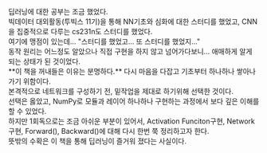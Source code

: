 <br/>    
딥러닝에 대한 공부는 조금 했었다.<br/> 
빅데이터 대외활동(투빅스 11기)을 통해 NN기초와 심화에 대한 스터디를 했었고, CNN을 집중적으로 다루는 cs231n도 스터디를 했었다.<br/>
여기에 맹점이 있는데... "스터디를 했었고... 또 스터디를 했었지..."<br/> 
동작 원리는 어느정도 알았으나 직접 구현을 하지 않고 넘어가다보니... 애매하게 알게 되는 상태가 된 것이었다.<br/>
**이 책을 꺼내들은 이유는 분명하다.** 다시 마음을 다잡고 기초부터 하나하나 쌓아나가기 위함이다.<br/>
본격적으로 네트워크를 구성하기 전, 밑작업을 제대로 하기위해 선택한 것이다.<br/>
선택은 옳았고, NumPy로 모듈과 레이어 하나하나 구현하는 과정에서 보다 깊은 이해를 할 수 있었다.<br/>
하지만 1회독으로는 조금 아쉬운 부분이 있어서, Activation Funciton구현, Network 구현, Forward(), Backward()에 대해 다시 한번 쭉 정리하고자 한다.<br/>
뜻밖의 수확은 이 책을 통해 딥러닝이 즐거워 졌다는 사실이다.<br/>
